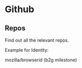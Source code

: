 # Github

## Repos

Find out all the relevant repos.

Example for Identity:

mozilla/browserid (b2g milestone)